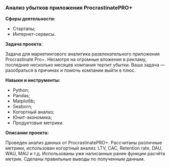 ### Анализ убытков приложения ProcrastinatePRO+

**Сферы деятельности:**

- Стартапы;
- Интернет-сервисы.

**Задача проекта:**

Задача для маркетингового аналитика развлекательного приложения Procrastinate Pro+. Несмотря на огромные вложения в рекламу, последние несколько месяцев компания терпит убытки. Ваша задача — разобраться в причинах и помочь компании выйти в плюс.

**Навыки и инструменты:**

- Python;
- Pandas;
- Matplotlib;
- Seaborn;
- Когортный анализ;
- Юнит-экономика;
- Продуктовые метрики.

**Описание проекта:**

Проведен анализ данных от ProcrastinatePRO+.
Рассчитаны различные метрики, использован когортный анализ: LTV, CAC, Retention rate, DAU, WAU, MAU и т.д. Использованы уже написанные ранее функции расчёта метрик. Сделаны правильные выводы по полученным данным.
